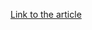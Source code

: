 [Link to the article](https://docs.microsoft.com/microsoft-365/security/defender-endpoint/attack-surface-reduction)
